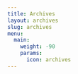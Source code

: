 ```yaml
---
title: Archives
layout: archives
slug: archives
menu:
  main:
    weight: -90
    params: 
      icon: archives
---
```

